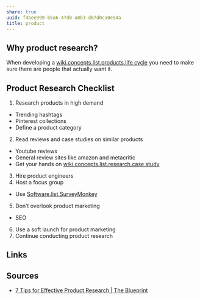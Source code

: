 ```yaml
---
share: true
uuid: f4bee999-b5a6-47d0-a0b3-d87d0ca0e54a
title: product
---
```

## Why product research?

When developing a [wiki.concepts.list.products.life cycle](/undefined) you need to make sure there are people that actually want it.

## Product Research Checklist

1. Research products in high demand
  * Trending hashtags
  * Pinterest collections
  * Define a product category
2. Read reviews and case studies on similar products
  * Youtube reviews
  * General review sites like amazon and metacritic
  * Get your hands on [wiki.concepts.list.research.case study](/undefined)
3. Hire product engineers
4. Host a focus group
  * Use [Software.list.SurveyMonkey](/undefined)
5. Don’t overlook product marketing
  * SEO
6. Use a soft launch for product marketing
7. Continue conducting product research

## Links

## Sources

* [7 Tips for Effective Product Research | The Blueprint](https://www.fool.com/the-blueprint/product-research/)